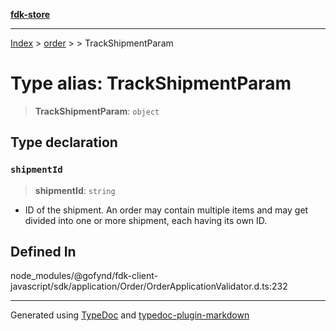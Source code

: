 [**fdk-store**](../../../README.md)
***

[Index](../../../API.md) > [order](../../README.md) > [<internal>](../README.md) > TrackShipmentParam

# Type alias: TrackShipmentParam

> **TrackShipmentParam**: `object`

## Type declaration

### `shipmentId`

> **shipmentId**: `string`

- ID of the shipment. An order may contain
multiple items and may get divided into one or more shipment, each having
its own ID.

## Defined In

node\_modules/@gofynd/fdk-client-javascript/sdk/application/Order/OrderApplicationValidator.d.ts:232

***
Generated using [TypeDoc](https://typedoc.org/) and [typedoc-plugin-markdown](https://www.npmjs.com/package/typedoc-plugin-markdown)
